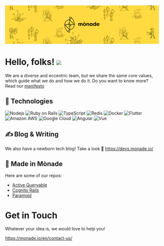 [![Header](https://raw.githubusercontent.com/Monade/.github/main/header.png "Header")](https://monade.io/)

# Hello, folks! <img width="50" height="auto" src="https://monade.io/wp-content/uploads/2020/11/Pingu.png"/>

We are a diverse and eccentric team, but we share the same core values, which guide what we do and how we do it.
Do you want to know more? Read our <a href="https://monade.io/en/manifesto-en/">manifesto</a>

## &#129520; Technologies


![Nodejs](https://img.shields.io/badge/-Nodejs-black?style=flat-square&logo=Node.js)
![Ruby on Rails](https://img.shields.io/badge/Ruby_on_Rails-CC0000?style=flat-square&logo=ruby-on-rails&logoColor=white)
![TypeScript](https://img.shields.io/badge/-TypeScript-007ACC?style=flat-square&logo=typescript&logoColor=white)
![Redis](https://img.shields.io/badge/-Redis-black?style=flat-square&logo=Redis)
![Docker](https://img.shields.io/badge/-Docker-black?style=flat-square&logo=docker)
![Flutter](https://img.shields.io/badge/Flutter-02569B?style=flat-square&logo=flutter&logoColor=white)
![Amazon AWS](https://img.shields.io/badge/Amazon%20AWS-232F3E?style=flat-square&logo=amazon-aws&logoColor=orange)
![Google Cloud](https://img.shields.io/badge/Google%20Cloud-black?style=flat-square&logo=google-cloud)
![Angular](https://img.shields.io/badge/Angular-DD0031?style=flat-square&logo=angular&logoColor=white)
![Vue](https://img.shields.io/badge/Vue.js-35495E?style=flat-square&logo=vue.js&logoColor=4FC08D)



## &#x270d; Blog & Writing

We also have a newborn tech blog! Take a look &#128064;
 https://devs.monade.io/


## &#128296; Made in Mònade

Here are some of our repos:

* [Active Queryable](https://github.com/monade/active-queryable)
* [Cognito Rails](https://github.com/monade/active-queryable)
* [Paramoid](https://github.com/monade/paramoid)

# Get in Touch

Whatever your idea is, we would love to help you!

https://monade.io/en/contact-us/


